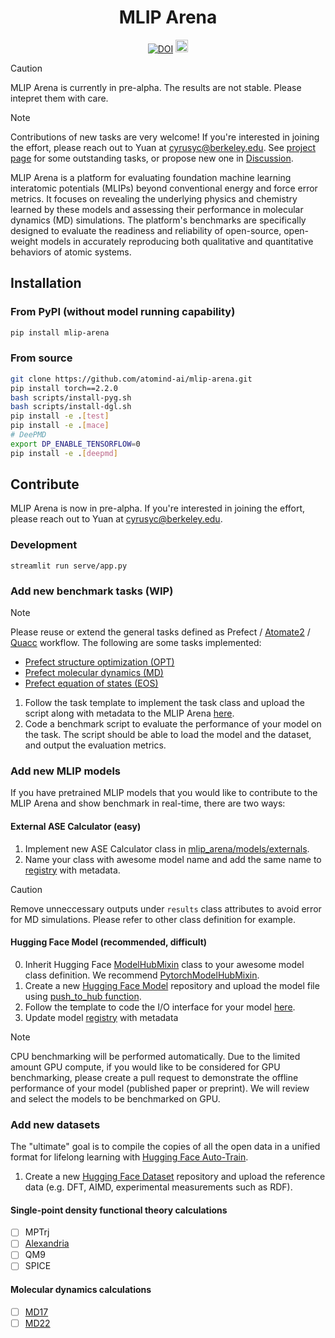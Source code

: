 <div align="center">
    <h1>MLIP Arena</h1>
    <a href="https://zenodo.org/doi/10.5281/zenodo.13704399"><img src="https://zenodo.org/badge/776930320.svg" alt="DOI"></a>
    <a href="https://huggingface.co/spaces/atomind/mlip-arena"><img src="https://huggingface.co/datasets/huggingface/brand-assets/resolve/main/hf-logo-with-title.svg" style="height: 20px; background-color: white;" alt="Hugging Face"></a>
    <!-- <a href="https://discord.gg/W8WvdQtT8T"><img alt="Discord" src="https://img.shields.io/discord/1299613474820984832?logo=discord"> -->
</a>
</div>

> [!CAUTION]
> MLIP Arena is currently in pre-alpha. The results are not stable. Please intepret them with care. 

> [!NOTE]
> Contributions of new tasks are very welcome! If you're interested in joining the effort, please reach out to Yuan at [cyrusyc@berkeley.edu](mailto:cyrusyc@berkeley.edu). See [project page](https://github.com/orgs/atomind-ai/projects/1) for some outstanding tasks, or propose new one in [Discussion](https://github.com/atomind-ai/mlip-arena/discussions/new?category=ideas).

MLIP Arena is a platform for evaluating foundation machine learning interatomic potentials (MLIPs) beyond conventional energy and force error metrics. It focuses on revealing the underlying physics and chemistry learned by these models and assessing their performance in molecular dynamics (MD) simulations. The platform's benchmarks are specifically designed to evaluate the readiness and reliability of open-source, open-weight models in accurately reproducing both qualitative and quantitative behaviors of atomic systems.

## Installation

### From PyPI (without model running capability)

```bash
pip install mlip-arena
```

### From source

```bash
git clone https://github.com/atomind-ai/mlip-arena.git
pip install torch==2.2.0
bash scripts/install-pyg.sh
bash scripts/install-dgl.sh
pip install -e .[test]
pip install -e .[mace]
# DeePMD
export DP_ENABLE_TENSORFLOW=0
pip install -e .[deepmd]
```

## Contribute

MLIP Arena is now in pre-alpha. If you're interested in joining the effort, please reach out to Yuan at [cyrusyc@berkeley.edu](mailto:cyrusyc@berkeley.edu). 

### Development

```
streamlit run serve/app.py
```

### Add new benchmark tasks (WIP)

> [!NOTE]
> Please reuse or extend the general tasks defined as Prefect / [Atomate2](https://github.com/materialsproject/atomate2) / [Quacc](https://github.com/Quantum-Accelerators/quacc) workflow. 
> The following are some tasks implemented:
> - [Prefect structure optimization (OPT)](../mlip_arena/tasks/optimize.py)
> - [Prefect molecular dynamics (MD)](../mlip_arena/tasks/md.py)
> - [Prefect equation of states (EOS)](../mlip_arena/tasks/eos/run.py)

1. Follow the task template to implement the task class and upload the script along with metadata to the MLIP Arena [here](../mlip_arena/tasks/README.md).
2. Code a benchmark script to evaluate the performance of your model on the task. The script should be able to load the model and the dataset, and output the evaluation metrics.

### Add new MLIP models 

If you have pretrained MLIP models that you would like to contribute to the MLIP Arena and show benchmark in real-time, there are two ways:

#### External ASE Calculator (easy)

1. Implement new ASE Calculator class in [mlip_arena/models/externals](../mlip_arena/models/externals). 
2. Name your class with awesome model name and add the same name to [registry](../mlip_arena/models/registry.yaml) with metadata.

> [!CAUTION] 
> Remove unneccessary outputs under `results` class attributes to avoid error for MD simulations. Please refer to other class definition for example.

#### Hugging Face Model (recommended, difficult)

0. Inherit Hugging Face [ModelHubMixin](https://huggingface.co/docs/huggingface_hub/en/package_reference/mixins) class to your awesome model class definition. We recommend [PytorchModelHubMixin](https://huggingface.co/docs/huggingface_hub/en/package_reference/mixins#huggingface_hub.PyTorchModelHubMixin).
1. Create a new [Hugging Face Model](https://huggingface.co/new) repository and upload the model file using [push_to_hub function](https://huggingface.co/docs/huggingface_hub/en/package_reference/mixins#huggingface_hub.ModelHubMixin.push_to_hub).
2. Follow the template to code the I/O interface for your model [here](../mlip_arena/models/README.md). 
3. Update model [registry](../mlip_arena/models/registry.yaml) with metadata

> [!NOTE] 
> CPU benchmarking will be performed automatically. Due to the limited amount GPU compute, if you would like to be considered for GPU benchmarking, please create a pull request to demonstrate the offline performance of your model (published paper or preprint). We will review and select the models to be benchmarked on GPU.



### Add new datasets

The "ultimate" goal is to compile the copies of all the open data in a unified format for lifelong learning with [Hugging Face Auto-Train](https://huggingface.co/docs/hub/webhooks-guide-auto-retrain). 

1. Create a new [Hugging Face Dataset](https://huggingface.co/new-dataset) repository and upload the reference data (e.g. DFT, AIMD, experimental measurements such as RDF).

#### Single-point density functional theory calculations

- [ ] MPTrj
- [ ] [Alexandria](https://huggingface.co/datasets/atomind/alexandria)
- [ ] QM9
- [ ] SPICE

#### Molecular dynamics calculations

- [ ] [MD17](http://www.sgdml.org/#datasets)
- [ ] [MD22](http://www.sgdml.org/#datasets)
